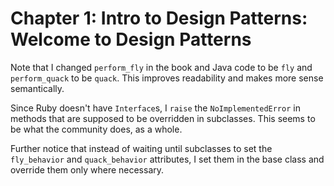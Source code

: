# Chapter 1: Intro to Design Patterns: Welcome to Design Patterns

Note that I changed `perform_fly` in the book and Java code to be `fly` and 
`perform_quack` to be `quack`. This improves readability and makes more sense
semantically.

Since Ruby doesn't have `Interface`s, I `raise` the `NoImplementedError` in methods
that are supposed to be overridden in subclasses. This seems to be what the 
community does, as a whole.

Further notice that instead of waiting until subclasses to set the `fly_behavior`
and `quack_behavior` attributes, I set them in the base class and override them
only where necessary.
